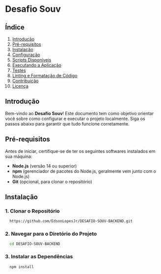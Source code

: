 # Desafio Souv

## Índice

1. [Introdução](#introdução)
2. [Pré-requisitos](#pré-requisitos)
3. [Instalação](#instalação)
4. [Configuração](#configuração)
5. [Scripts Disponíveis](#scripts-disponíveis)
6. [Executando a Aplicação](#executando-a-aplicação)
7. [Testes](#testes)
8. [Linting e Formatação de Código](#linting-e-formatação-de-código)
9. [Contribuição](#contribuição)
10. [Licença](#licença)

## Introdução

Bem-vindo ao **Desafio Souv**! Este documento tem como objetivo orientar você sobre como configurar e executar o projeto localmente. Siga os passos abaixo para garantir que tudo funcione corretamente.

## Pré-requisitos

Antes de iniciar, certifique-se de ter os seguintes softwares instalados em sua máquina:

- **Node.js** (versão 14 ou superior)
- **npm** (gerenciador de pacotes do Node.js, geralmente vem junto com o Node.js)
- **Git** (opcional, para clonar o repositório)

## Instalação

### 1. Clonar o Repositório

```bash
  https://github.com/EdsonLopesJr/DESAFIO-SOUV-BACKEND.git
```

### 2. Navegar para o Diretório do Projeto

```bash
  cd DESAFIO-SOUV-BACKEND
```

### 3. Instalar as Dependências

```bash
  npm install
```
